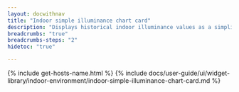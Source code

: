 ```yaml
---
layout: docwithnav
title: "Indoor simple illuminance chart card"
description: "Displays historical indoor illuminance values as a simplified chart. Optionally may display the corresponding latest indoor illuminance value."
breadcrumbs: "true"
breadcrumbs-steps: "2"
hidetoc: "true"

---
```

{% include get-hosts-name.html %}
{% include docs/user-guide/ui/widget-library/indoor-environment/indoor-simple-illuminance-chart-card.md %}
